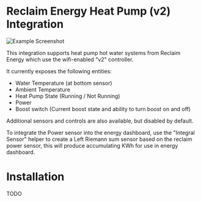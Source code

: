 # Reclaim Energy Heat Pump (v2) Integration

![Example Screenshot](example.png)

This integration supports heat pump hot water systems from Reclaim Energy which
use the wifi-enabled "v2" controller.

It currently exposes the following entities:

- Water Temperature (at bottom sensor)
- Ambient Temperature
- Heat Pump State (Running / Not Running)
- Power
- Boost switch (Current boost state and ability to turn boost on and off)

Additional sensors and controls are also available, but disabled by default.

To integrate the Power sensor into the energy dashboard, use the "Integral
Sensor" helper to create a Left Riemann sum sensor based on the reclaim power
sensor, this will produce accumulating KWh for use in energy dashboard.

# Installation

TODO
